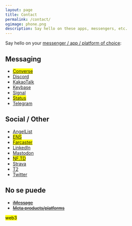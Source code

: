 ```yaml
---
layout: page
title: Contact
permalink: /contact/
ogimage: phone.png
description: Say hello on these apps, messengers, etc.
---
```

Say hello on your <a href="https://imgs.xkcd.com/comics/chat_systems.png" target="_blank">messenger / app / platform of choice</a>:

## Messaging
- <mark><a href="https://getconverse.app/dm/berensp.eth" target="_blank">Converse</a></mark>
- <a href="https://discordapp.com/users/181094465874821120" target="_blank">Discord</a>
- <a href="../assets/images/kakao.berensp.jpg" target="_blank">KakaoTalk</a>
- <a href="https://keybase.io/berens" target="_blank">Keybase</a>
- <a href="https://signal.org" target="_blank">Signal</a>
- <mark><a href="https://join.status.im/u/0x04fef6e494c4db1d25d1b144f3914747cdf8164e5208dafe7fd1926d3d75e7b545ff02d0571ccf788ff0fff8065616967de51935e76d90a04a47df82cead041f57" target="_blank">Status</a></mark>
- <a href="https://t.me/berensp" target="_blank">Telegram</a>

## Social / Other
- <a href="https://angel.co/berens" target="_blank">AngelList</a>
- <mark><a href="https://rainbow.me/berensp.eth" target="_blank">ENS</a></mark>
- <mark><a href="https://fcast.me/pmb" target="_blank">Farcaster</a></mark>
- <a href="https://linkedin.com/in/berensp" target="_blank">LinkedIn</a>
- <a rel="me" href="https://mas.to/@pmb" target="_blank">Mastodon</a>
- <mark><a href="https://nf.td/pmb" target="_blank">NF.TD</a></mark>
- <a href="https://www.strava.com/athletes/berenzino" target="_blank">Strava</a>
- <a href="https://t2.social/pmb" target="_blank">T2</a>
- <a href="https://twitter.com/berensp" target="_blank">Twitter</a>

## No se puede
- <strike><a href="/phones/">iMessage</a></strike>
- <strike><a href="../fb">Meta products/platforms</a></strike>

<mark><span class="muted small">web3</span></mark>